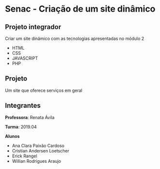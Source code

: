 # Senac - Criação de um site dinâmico

## Projeto integrador

Criar um site dinâmico com as tecnologias apresentadas no módulo 2 
- HTML
- CSS
- JAVASCRIPT
- PHP

## Projeto

Um site que oferece serviços em geral  

## Integrantes

**Professora**: Renata Ávila

**Turma**: 2019.04

**Alunos**

- Ana Clara Paixão Cardoso
- Cristian Andersen Loetscher
- Erick Rangel
- Willian Rodrigues Araujo